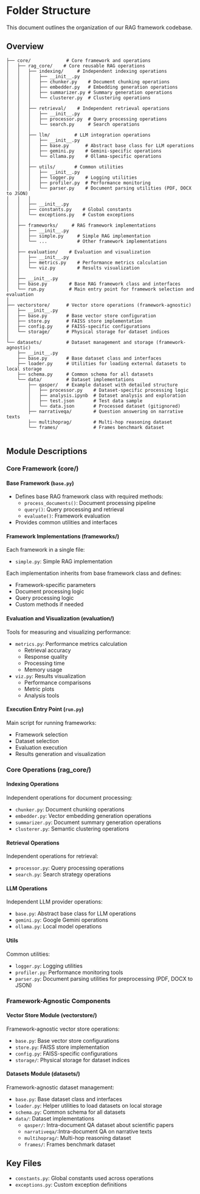 # Folder Structure

This document outlines the organization of our RAG framework codebase.

## Overview

```
├── core/             # Core framework and operations
│   ├── rag_core/    # Core reusable RAG operations
│   │   ├── indexing/     # Independent indexing operations
│   │   │   ├── __init__.py
│   │   │   ├── chunker.py    # Document chunking operations
│   │   │   ├── embedder.py   # Embedding generation operations
│   │   │   ├── summarizer.py # Summary generation operations
│   │   │   └── clusterer.py  # Clustering operations
│   │   │
│   │   ├── retrieval/    # Independent retrieval operations
│   │   │   ├── __init__.py
│   │   │   ├── processor.py  # Query processing operations
│   │   │   └── search.py     # Search operations
│   │   │
│   │   ├── llm/         # LLM integration operations
│   │   │   ├── __init__.py
│   │   │   ├── base.py      # Abstract base class for LLM operations
│   │   │   ├── gemini.py    # Gemini-specific operations
│   │   │   └── ollama.py    # Ollama-specific operations
│   │   │
│   │   ├── utils/       # Common utilities
│   │   │   ├── __init__.py
│   │   │   ├── logger.py    # Logging utilities
│   │   │   ├── profiler.py  # Performance monitoring
│   │   │   └── parser.py    # Document parsing utilities (PDF, DOCX to JSON)
│   │   │
│   │   ├── __init__.py
│   │   ├── constants.py    # Global constants
│   │   └── exceptions.py   # Custom exceptions
│   │
│   ├── frameworks/     # RAG framework implementations
│   │   ├── __init__.py
│   │   ├── simple.py     # Simple RAG implementation
│   │   └── ...           # Other framework implementations
│   │
│   ├── evaluation/    # Evaluation and visualization
│   │   ├── __init__.py
│   │   ├── metrics.py    # Performance metrics calculation
│   │   └── viz.py        # Results visualization
│   │
│   ├── __init__.py
│   ├── base.py        # Base RAG framework class and interfaces
│   └── run.py         # Main entry point for framework selection and evaluation
│
├── vectorstore/      # Vector store operations (framework-agnostic)
│   ├── __init__.py
│   ├── base.py       # Base vector store configuration
│   ├── store.py      # FAISS store implementation
│   ├── config.py     # FAISS-specific configurations
│   └── storage/      # Physical storage for dataset indices
│
└── datasets/         # Dataset management and storage (framework-agnostic)
    ├── __init__.py
    ├── base.py       # Base dataset class and interfaces
    ├── loader.py     # Utilities for loading external datasets to local storage
    ├── schema.py     # Common schema for all datasets
    └── data/         # Dataset implementations
        ├── qasper/   # Example dataset with detailed structure
        │   ├── processor.py    # Dataset-specific processing logic
        │   ├── analysis.ipynb  # Dataset analysis and exploration
        │   ├── test.json       # Test data sample
        │   └── data.json       # Processed dataset (gitignored)
        ├── narrativeqa/        # Question answering on narrative texts
        ├── multihoprag/        # Multi-hop reasoning dataset
        └── frames/             # Frames benchmark dataset
    
```

## Module Descriptions

### Core Framework (core/)

#### Base Framework (`base.py`)
- Defines base RAG framework class with required methods:
  - `process_documents()`: Document processing pipeline
  - `query()`: Query processing and retrieval
  - `evaluate()`: Framework evaluation
- Provides common utilities and interfaces

#### Framework Implementations (frameworks/)
Each framework in a single file:
- `simple.py`: Simple RAG implementation

Each implementation inherits from base framework class and defines:
- Framework-specific parameters
- Document processing logic
- Query processing logic
- Custom methods if needed

#### Evaluation and Visualization (evaluation/)
Tools for measuring and visualizing performance:
- `metrics.py`: Performance metrics calculation
  - Retrieval accuracy
  - Response quality
  - Processing time
  - Memory usage
- `viz.py`: Results visualization
  - Performance comparisons
  - Metric plots
  - Analysis tools

#### Execution Entry Point (`run.py`)
Main script for running frameworks:
- Framework selection
- Dataset selection
- Evaluation execution
- Results generation and visualization

### Core Operations (rag_core/)

#### Indexing Operations
Independent operations for document processing:
- `chunker.py`: Document chunking operations
- `embedder.py`: Vector embedding generation operations
- `summarizer.py`: Document summary generation operations
- `clusterer.py`: Semantic clustering operations

#### Retrieval Operations
Independent operations for retrieval:
- `processor.py`: Query processing operations
- `search.py`: Search strategy operations

#### LLM Operations
Independent LLM provider operations:
- `base.py`: Abstract base class for LLM operations
- `gemini.py`: Google Gemini operations
- `ollama.py`: Local model operations

#### Utils
Common utilities:
- `logger.py`: Logging utilities
- `profiler.py`: Performance monitoring tools
- `parser.py`: Document parsing utilities for preprocessing (PDF, DOCX to JSON)

### Framework-Agnostic Components

#### Vector Store Module (vectorstore/)
Framework-agnostic vector store operations:
- `base.py`: Base vector store configurations
- `store.py`: FAISS store implementation
- `config.py`: FAISS-specific configurations
- `storage/`: Physical storage for dataset indices

#### Datasets Module (datasets/)
Framework-agnostic dataset management:
- `base.py`: Base dataset class and interfaces
- `loader.py`: Helper utilities to load datasets on local storage
- `schema.py`: Common schema for all datasets
- `data/`: Dataset implementations
  - `qasper/`: Intra-document QA dataset about scientific papers
  - `narrativeqa/`:Intra-document QA on narrative texts
  - `multihoprag/`: Multi-hop reasoning dataset
  - `frames/`: Frames benchmark dataset

## Key Files
- `constants.py`: Global constants used across operations
- `exceptions.py`: Custom exception definitions
